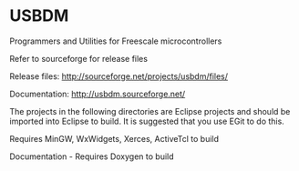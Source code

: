 USBDM
=====

Programmers and Utilities for Freescale microcontrollers

Refer to sourceforge for release files

Release files: http://sourceforge.net/projects/usbdm/files/

Documentation: http://usbdm.sourceforge.net/

The projects in the following directories are Eclipse projects and should be imported into Eclipse to build.
It is suggested that you use EGit to do this.

Requires MinGW, WxWidgets, Xerces, ActiveTcl to build

Documentation - Requires Doxygen to build
